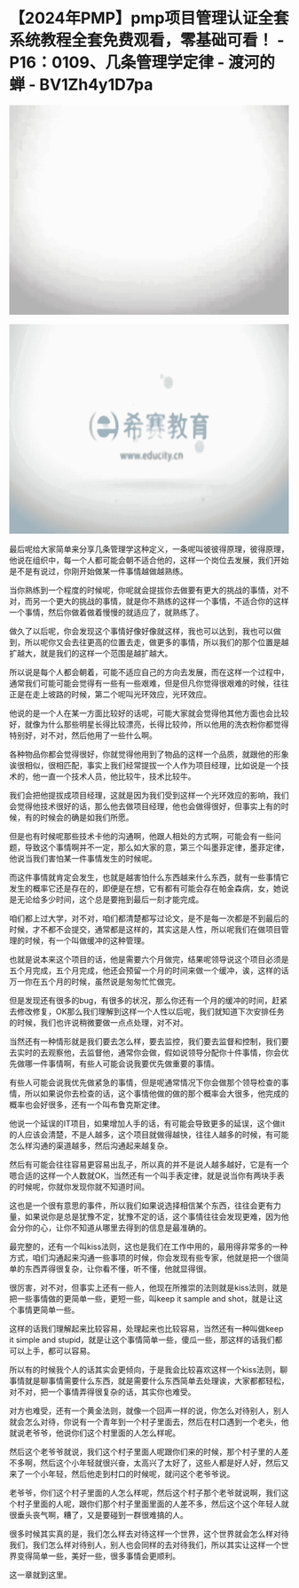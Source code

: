 # 【2024年PMP】pmp项目管理认证全套系统教程全套免费观看，零基础可看！ - P16：0109、几条管理学定律 - 渡河的蝉 - BV1Zh4y1D7pa

![](img/cddfc7f275123756c9bae2d1b77d8f87_0.png)

![](img/cddfc7f275123756c9bae2d1b77d8f87_1.png)

最后呢给大家简单来分享几条管理学这种定义，一条呢叫彼彼得原理，彼得原理，他说在组织中，每一个人都可能会朝不适合他的，这样一个岗位去发展，我们开始是不是有说过，你刚开始做某一件事情越做越熟练。

当你熟练到一个程度的时候呢，你呢就会提拔你去做要有更大的挑战的事情，对不对，而另一个更大的挑战的事情，就是你不熟练的这样一个事情，不适合你的这样一个事情，然后你做着做着慢慢的就适应了，就熟练了。

做久了以后呢，你会发现这个事情好像好像就这样，我也可以达到，我也可以做到，所以呢你又会去往更高的位置去走，做更多的事情，所以我们的那个位置是越扩越大，就是我们的这样一个范围是越扩越大。

所以说是每个人都会朝着，可能不适应自己的方向去发展，而在这样一个过程中，通常我们可能可能会觉得有一些有一些艰难，但是但凡你觉得很艰难的时候，往往正是在走上坡路的时候，第二个呢叫光环效应，光环效应。

他说的是一个人在某一方面比较好的话呢，可能大家就会觉得他其他方面也会比较好，就像为什么那些明星长得比较漂亮，长得比较帅，所以他用的洗衣粉你都觉得特别好，对不对，然后他用了一些什么啊。

各种物品你都会觉得很好，你就觉得他用到了物品的这样一个品质，就跟他的形象诶很相似，很相匹配，事实上我们经常提拔一个人作为项目经理，比如说是一个技术的，他一直一个技术人员，他比较牛，技术比较牛。

我们会把他提拔成项目经理，这就是因为我们受到这样一个光环效应的影响，我们会觉得他技术很好的话，那么他去做项目经理，他也会做得很好，但事实上有的时候，有的时候会的确是如我们所愿。

但是也有时候呢那些技术卡他的沟通啊，他跟人相处的方式啊，可能会有一些问题，导致这个事情啊并不一定，那么如大家的意，第三个叫墨菲定律，墨菲定律，他说当我们害怕某一件事情发生的时候呢。

而这件事情就肯定会发生，也就是越害怕什么东西越来什么东西，就有一些事情它发生的概率它还是存在的，即便是在想，它有都有可能会存在帕金森病，女，她说是无论给多少时间，这个总是要拖到最后一刻才能完成。

咱们都上过大学，对不对，咱们都清楚都写过论文，是不是每一次都是不到最后的时候，才不都不会提交，通常都是这样的，其实这是人性，所以呢我们在做项目管理的时候，有一个叫做缓冲的这种管理。

也就是说本来这个项目的话，他是需要六个月做完，结果呢领导说这个项目必须是五个月完成，五个月完成，他还会预留一个月的时间来做一个缓冲，诶，这样的话万一你在五个月的时候，虽然说是匆匆忙忙做完。

但是发现还有很多的bug，有很多的状况，那么你还有一个月的缓冲的时间，赶紧去修改修复，OK那么我们理解到这样一个人性以后呢，我们就知道下次安排任务的时候，我们也许说稍微要做一点点处理，对不对。

当然还有一种情形就是我们要去怎么样，要去监控，我们要去监督和控制，我们要去实时的去观察他，去监督他，通常你会做，假如说领导分配你十件事情，你会优先做哪一件事情啊，有些人可能会说我要优先做重要的事情。

有些人可能会说我优先做紧急的事情，但是呢通常情况下你会做那个领导检查的事情，所以如果说你去检查的话，这个事情他做的做的那个概率会大很多，他完成的概率也会好很多，还有一个叫布鲁克斯定律。

他说一个延误的IT项目，如果增加人手的话，有可能会导致更多的延误，这个做it的人应该会清楚，不是人越多，这个项目就做得越快，往往人越多的时候，有可能怎么样沟通的渠道越多，然后沟通起来越复杂。

然后有可能会往往容易更容易出乱子，所以真的并不是说人越多越好，它是有一个嗯合适的这样一个人数就OK，当然还有一个叫手表定律，就是说当你有两块手表的时候呢，你就你发现你就不知道时间。

这也是一个很有意思的事件，所以我们如果说选择相信某个东西，往往会更有力量，如果说你是总是犹豫不定，犹豫不定的话，这个事情往往会发现更难，因为他会分你的心，让你不知道从哪里去得到的信息是最准确的。

最完整的，还有一个叫kiss法则，这也是我们在工作中用的，最用得非常多的一种方式，咱们沟通起来沟通一些事项的时候，你会发现有些专家，他就是把一个很简单的东西弄得很复杂，让你看不懂，听不懂，他就显得很。

很厉害，对不对，但事实上还有一些人，他现在所推崇的法则就是kiss法则，就是把一些事情做的更简单一些，更短一些，叫keep it sample and shot，就是让这个事情更简单一些。

这样的话我们理解起来比较容易，处理起来也比较容易，当然还有一种叫做keep it simple and stupid，就是让这个事情简单一些，傻瓜一些，那这样的话我们都可以上手，都可以容易。

所以有的时候我个人的话其实会更倾向，于是我会比较喜欢这样一个kiss法则，聊事情就是聊事情需要什么东西，就是需要什么东西简单去处理诶，大家都都轻松，对不对，把一个事情弄得很复杂的话，其实你也难受。

对方也难受，还有一个黄金法则，就像一个回声一样的说，你怎么对待别人，别人就会怎么对待，你说有一个青年到一个村子里面去，然后在村口遇到一个老头，他就说老爷爷，他说你们这个村里面的人怎么样呢。

然后这个老爷爷就说，我们这个村子里面人呢跟你们来的时候，那个村子里的人差不多啊，然后这个小年轻就很兴奋，太高兴了太好了，这些人都是好人好，然后又来了一个小年轻，然后他走到村口的时候呢，就问这个老爷爷说。

老爷爷，你们这个村子里面的人怎么样呢，然后这个村子那个老爷就说啊，我们这个村子里面的人呢，跟你们那个村子里面里面的人差不多，然后这个这个年轻人就很垂头丧气啊，糟了，又是要碰到一群很难搞的人。

很多时候其实真的是，我们怎么样去对待这样一个世界，这个世界就会怎么样对待我们，我们怎么样对待别人，别人也会同样的去对待我们，所以其实让这样一个世界变得简单一些，美好一些，很多事情会更顺利。

这一章就到这里。